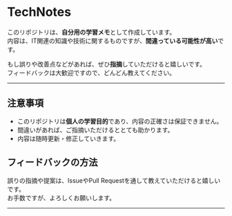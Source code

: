 # TechNotes

このリポジトリは、**自分用の学習メモ**として作成しています。  
内容は、IT関連の知識や技術に関するものですが、**間違っている可能性が高い**です。  

もし誤りや改善点などがあれば、ぜひ**指摘**していただけると嬉しいです。  
フィードバックは大歓迎ですので、どんどん教えてください。  

---

## 注意事項

- このリポジトリは**個人の学習目的**であり、内容の正確さは保証できません。
- 間違いがあれば、ご指摘いただけるととても助かります。
- 内容は随時更新・修正していきます。

## フィードバックの方法

誤りの指摘や提案は、IssueやPull Requestを通して教えていただけると嬉しいです。  
お手数ですが、よろしくお願いします。  

---
